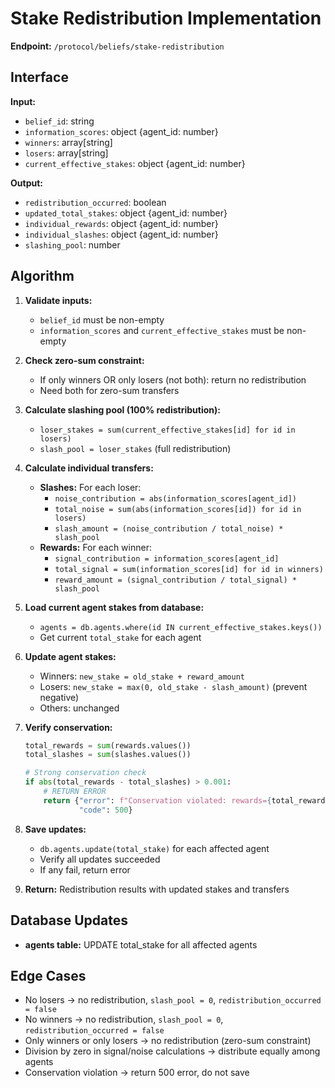 # Stake Redistribution Implementation

**Endpoint:** `/protocol/beliefs/stake-redistribution`

## Interface
**Input:**
- `belief_id`: string
- `information_scores`: object {agent_id: number}
- `winners`: array[string]
- `losers`: array[string]
- `current_effective_stakes`: object {agent_id: number}

**Output:**
- `redistribution_occurred`: boolean
- `updated_total_stakes`: object {agent_id: number}
- `individual_rewards`: object {agent_id: number}
- `individual_slashes`: object {agent_id: number}
- `slashing_pool`: number

## Algorithm
1. **Validate inputs:**
   - `belief_id` must be non-empty
   - `information_scores` and `current_effective_stakes` must be non-empty

2. **Check zero-sum constraint:**
   - If only winners OR only losers (not both): return no redistribution
   - Need both for zero-sum transfers

3. **Calculate slashing pool (100% redistribution):**
   - `loser_stakes = sum(current_effective_stakes[id] for id in losers)`
   - `slash_pool = loser_stakes` (full redistribution)

4. **Calculate individual transfers:**
   - **Slashes:** For each loser:
     - `noise_contribution = abs(information_scores[agent_id])`
     - `total_noise = sum(abs(information_scores[id]) for id in losers)`
     - `slash_amount = (noise_contribution / total_noise) * slash_pool`
   - **Rewards:** For each winner:
     - `signal_contribution = information_scores[agent_id]`
     - `total_signal = sum(information_scores[id] for id in winners)`
     - `reward_amount = (signal_contribution / total_signal) * slash_pool`

5. **Load current agent stakes from database:**
   - `agents = db.agents.where(id IN current_effective_stakes.keys())`
   - Get current `total_stake` for each agent

6. **Update agent stakes:**
   - Winners: `new_stake = old_stake + reward_amount`
   - Losers: `new_stake = max(0, old_stake - slash_amount)` (prevent negative)
   - Others: unchanged

7. **Verify conservation:**
   ```python
   total_rewards = sum(rewards.values())
   total_slashes = sum(slashes.values())

   # Strong conservation check
   if abs(total_rewards - total_slashes) > 0.001:
       # RETURN ERROR
       return {"error": f"Conservation violated: rewards={total_rewards}, slashes={total_slashes}",
               "code": 500}
   ```

8. **Save updates:**
   - `db.agents.update(total_stake)` for each affected agent
   - Verify all updates succeeded
   - If any fail, return error

9. **Return:** Redistribution results with updated stakes and transfers

## Database Updates
- **agents table:** UPDATE total_stake for all affected agents

## Edge Cases
- No losers → no redistribution, `slash_pool = 0`, `redistribution_occurred = false`
- No winners → no redistribution, `slash_pool = 0`, `redistribution_occurred = false`
- Only winners or only losers → no redistribution (zero-sum constraint)
- Division by zero in signal/noise calculations → distribute equally among agents
- Conservation violation → return 500 error, do not save
